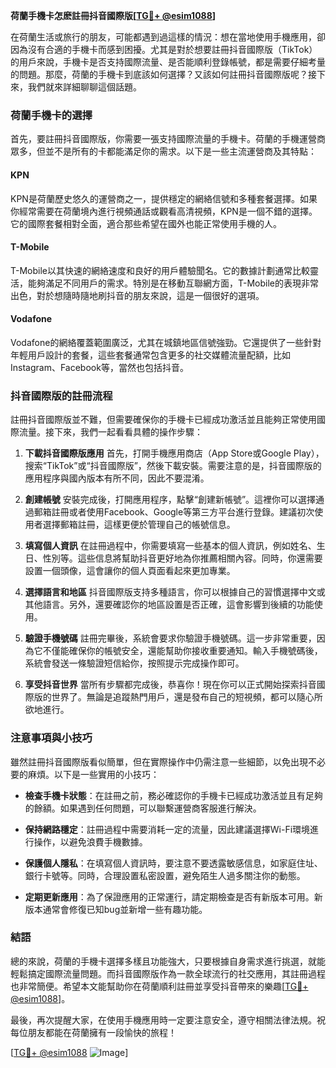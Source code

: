 **荷蘭手機卡怎麽註冊抖音國際版[[TG💪+ @esim1088](https://t.me/s/esim1088)]**

在荷蘭生活或旅行的朋友，可能都遇到過這樣的情況：想在當地使用手機應用，卻因為沒有合適的手機卡而感到困擾。尤其是對於想要註冊抖音國際版（TikTok）的用戶來說，手機卡是否支持國際流量、是否能順利登錄帳號，都是需要仔細考量的問題。那麼，荷蘭的手機卡到底該如何選擇？又該如何註冊抖音國際版呢？接下來，我們就來詳細聊聊這個話題。

### 荷蘭手機卡的選擇

首先，要註冊抖音國際版，你需要一張支持國際流量的手機卡。荷蘭的手機運營商眾多，但並不是所有的卡都能滿足你的需求。以下是一些主流運營商及其特點：

#### KPN
KPN是荷蘭歷史悠久的運營商之一，提供穩定的網絡信號和多種套餐選擇。如果你經常需要在荷蘭境內進行視頻通話或觀看高清視頻，KPN是一個不錯的選擇。它的國際套餐相對全面，適合那些希望在國外也能正常使用手機的人。

#### T-Mobile
T-Mobile以其快速的網絡速度和良好的用戶體驗聞名。它的數據計劃通常比較靈活，能夠滿足不同用戶的需求。特別是在移動互聯網方面，T-Mobile的表現非常出色，對於想隨時隨地刷抖音的朋友來說，這是一個很好的選項。

#### Vodafone
Vodafone的網絡覆蓋範圍廣泛，尤其在城鎮地區信號強勁。它還提供了一些針對年輕用戶設計的套餐，這些套餐通常包含更多的社交媒體流量配額，比如Instagram、Facebook等，當然也包括抖音。

### 抖音國際版的註冊流程

註冊抖音國際版並不難，但需要確保你的手機卡已經成功激活並且能夠正常使用國際流量。接下來，我們一起看看具體的操作步驟：

1. **下載抖音國際版應用**
   首先，打開手機應用商店（App Store或Google Play），搜索“TikTok”或“抖音國際版”，然後下載安裝。需要注意的是，抖音國際版的應用程序與國內版本有所不同，因此不要混淆。

2. **創建帳號**
   安裝完成後，打開應用程序，點擊“創建新帳號”。這裡你可以選擇通過郵箱註冊或者使用Facebook、Google等第三方平台進行登錄。建議初次使用者選擇郵箱註冊，這樣更便於管理自己的帳號信息。

3. **填寫個人資訊**
   在註冊過程中，你需要填寫一些基本的個人資訊，例如姓名、生日、性別等。這些信息將幫助抖音更好地為你推薦相關內容。同時，你還需要設置一個頭像，這會讓你的個人頁面看起來更加專業。

4. **選擇語言和地區**
   抖音國際版支持多種語言，你可以根據自己的習慣選擇中文或其他語言。另外，還要確認你的地區設置是否正確，這會影響到後續的功能使用。

5. **驗證手機號碼**
   註冊完畢後，系統會要求你驗證手機號碼。這一步非常重要，因為它不僅能確保你的帳號安全，還能幫助你接收重要通知。輸入手機號碼後，系統會發送一條驗證短信給你，按照提示完成操作即可。

6. **享受抖音世界**
   當所有步驟都完成後，恭喜你！現在你可以正式開始探索抖音國際版的世界了。無論是追蹤熱門用戶，還是發布自己的短視頻，都可以隨心所欲地進行。

### 注意事項與小技巧

雖然註冊抖音國際版看似簡單，但在實際操作中仍需注意一些細節，以免出現不必要的麻煩。以下是一些實用的小技巧：

- **檢查手機卡狀態**：在註冊之前，務必確認你的手機卡已經成功激活並且有足夠的餘額。如果遇到任何問題，可以聯繫運營商客服進行解決。
  
- **保持網路穩定**：註冊過程中需要消耗一定的流量，因此建議選擇Wi-Fi環境進行操作，以避免浪費手機數據。

- **保護個人隱私**：在填寫個人資訊時，要注意不要透露敏感信息，如家庭住址、銀行卡號等。同時，合理設置私密設置，避免陌生人過多關注你的動態。

- **定期更新應用**：為了保證應用的正常運行，請定期檢查是否有新版本可用。新版本通常會修復已知bug並新增一些有趣功能。

### 結語

總的來說，荷蘭的手機卡選擇多樣且功能強大，只要根據自身需求進行挑選，就能輕鬆搞定國際流量問題。而抖音國際版作為一款全球流行的社交應用，其註冊過程也非常簡便。希望本文能幫助你在荷蘭順利註冊並享受抖音帶來的樂趣[[TG💪+ @esim1088](https://t.me/s/esim1088)]。

最後，再次提醒大家，在使用手機應用時一定要注意安全，遵守相關法律法規。祝每位朋友都能在荷蘭擁有一段愉快的旅程！

[[TG💪+ @esim1088](https://t.me/s/esim1088) ![Image](https://i.postimg.cc/4NQfJmqS/Snipaste-2025-05-13-00-14-12.png)]